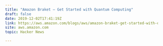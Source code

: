 ```yaml
---
title: "Amazon Braket – Get Started with Quantum Computing"
draft: false
date: 2019-12-02T17:41:19Z
link: https://aws.amazon.com/blogs/aws/amazon-braket-get-started-with-quantum-computing/?utm_medium=RSS&utm_source=hune
site: aws.amazon.com
topic: Hacker News  

---
```

